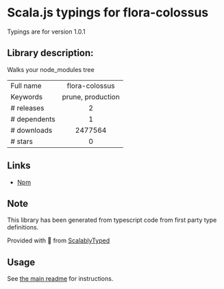
# Scala.js typings for flora-colossus

Typings are for version 1.0.1

## Library description:
Walks your node_modules tree

|                    |                 |
| ------------------ | :-------------: |
| Full name          | flora-colossus |
| Keywords           | prune, production |
| # releases         | 2 |
| # dependents       | 1 |
| # downloads        | 2477564 |
| # stars            | 0 |

## Links
- [Npm](https://www.npmjs.com/package/flora-colossus)
    


## Note
This library has been generated from typescript code from first party type definitions.

Provided with :purple_heart: from [ScalablyTyped](https://github.com/oyvindberg/ScalablyTyped)

## Usage
See [the main readme](../../readme.md) for instructions.


